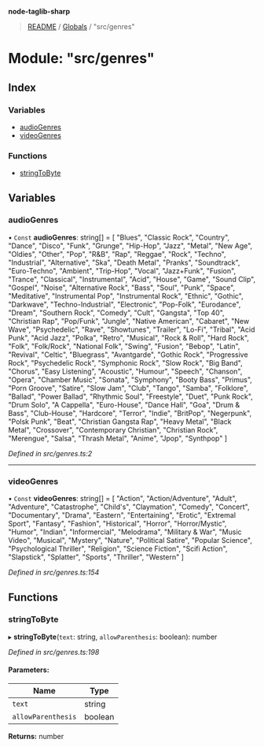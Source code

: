 **node-taglib-sharp**

> [README](../README.md) / [Globals](../globals.md) / "src/genres"

# Module: "src/genres"

## Index

### Variables

* [audioGenres](_src_genres_.md#audiogenres)
* [videoGenres](_src_genres_.md#videogenres)

### Functions

* [stringToByte](_src_genres_.md#stringtobyte)

## Variables

### audioGenres

• `Const` **audioGenres**: string[] = [ "Blues", "Classic Rock", "Country", "Dance", "Disco", "Funk", "Grunge", "Hip-Hop", "Jazz", "Metal", "New Age", "Oldies", "Other", "Pop", "R&B", "Rap", "Reggae", "Rock", "Techno", "Industrial", "Alternative", "Ska", "Death Metal", "Pranks", "Soundtrack", "Euro-Techno", "Ambient", "Trip-Hop", "Vocal", "Jazz+Funk", "Fusion", "Trance", "Classical", "Instrumental", "Acid", "House", "Game", "Sound Clip", "Gospel", "Noise", "Alternative Rock", "Bass", "Soul", "Punk", "Space", "Meditative", "Instrumental Pop", "Instrumental Rock", "Ethnic", "Gothic", "Darkwave", "Techno-Industrial", "Electronic", "Pop-Folk", "Eurodance", "Dream", "Southern Rock", "Comedy", "Cult", "Gangsta", "Top 40", "Christian Rap", "Pop/Funk", "Jungle", "Native American", "Cabaret", "New Wave", "Psychedelic", "Rave", "Showtunes", "Trailer", "Lo-Fi", "Tribal", "Acid Punk", "Acid Jazz", "Polka", "Retro", "Musical", "Rock & Roll", "Hard Rock", "Folk", "Folk/Rock", "National Folk", "Swing", "Fusion", "Bebop", "Latin", "Revival", "Celtic", "Bluegrass", "Avantgarde", "Gothic Rock", "Progressive Rock", "Psychedelic Rock", "Symphonic Rock", "Slow Rock", "Big Band", "Chorus", "Easy Listening", "Acoustic", "Humour", "Speech", "Chanson", "Opera", "Chamber Music", "Sonata", "Symphony", "Booty Bass", "Primus", "Porn Groove", "Satire", "Slow Jam", "Club", "Tango", "Samba", "Folklore", "Ballad", "Power Ballad", "Rhythmic Soul", "Freestyle", "Duet", "Punk Rock", "Drum Solo", "A Cappella", "Euro-House", "Dance Hall", "Goa", "Drum & Bass", "Club-House", "Hardcore", "Terror", "Indie", "BritPop", "Negerpunk", "Polsk Punk", "Beat", "Christian Gangsta Rap", "Heavy Metal", "Black Metal", "Crossover", "Contemporary Christian", "Christian Rock", "Merengue", "Salsa", "Thrash Metal", "Anime", "Jpop", "Synthpop" ]

*Defined in src/genres.ts:2*

___

### videoGenres

• `Const` **videoGenres**: string[] = [ "Action", "Action/Adventure", "Adult", "Adventure", "Catastrophe", "Child's", "Claymation", "Comedy", "Concert", "Documentary", "Drama", "Eastern", "Entertaining", "Erotic", "Extremal Sport", "Fantasy", "Fashion", "Historical", "Horror", "Horror/Mystic", "Humor", "Indian", "Informercial", "Melodrama", "Military & War", "Music Video", "Musical", "Mystery", "Nature", "Political Satire", "Popular Science", "Psychological Thriller", "Religion", "Science Fiction", "Scifi Action", "Slapstick", "Splatter", "Sports", "Thriller", "Western" ]

*Defined in src/genres.ts:154*

## Functions

### stringToByte

▸ **stringToByte**(`text`: string, `allowParenthesis`: boolean): number

*Defined in src/genres.ts:198*

#### Parameters:

Name | Type |
------ | ------ |
`text` | string |
`allowParenthesis` | boolean |

**Returns:** number
